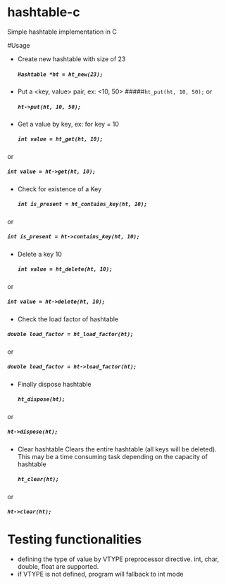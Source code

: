 # hashtable-c
Simple hashtable implementation in C

#Usage
* Create new hashtable with size of 23
  ##### `Hashtable *ht = ht_new(23);`

* Put a <key, value> pair, ex: <10, 50>
  #####`ht_put(ht, 10, 50);` 
or 
  ##### `ht->put(ht, 10, 50);`

* Get a value by key, ex: for key = 10
  ##### `int value = ht_get(ht, 10);` 
or 
  ##### `int value = ht->get(ht, 10);`

* Check for existence of a Key
  ##### `int is_present = ht_contains_key(ht, 10);`
or
  ##### `int is_present = ht->contains_key(ht, 10);`

* Delete a key 10
  ##### `int value = ht_delete(ht, 10);` 
or 
  ##### `int value = ht->delete(ht, 10);`
  
* Check the load factor of hashtable
 ##### `double load_factor = ht_load_factor(ht);`
or
 ##### `double load_factor = ht->load_factor(ht);`

* Finally dispose hashtable
  ##### `ht_dispose(ht);` 
or 
  ##### `ht->dispose(ht);`
    
* Clear hashtable
 Clears the entire hashtable (all keys will be deleted). This may be a time consuming task depending on the capacity of hashtable
  ##### `ht_clear(ht);`
 or
  ##### `ht->clear(ht);`
  
 # Testing functionalities
 * defining the type of value by VTYPE preprocessor directive. int, char, double, float are supported. 
 * if VTYPE is not defined, program will fallback to int mode
